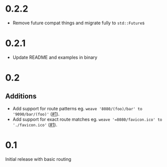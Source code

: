 # 0.2.2

- Remove future compat things and migrate fully to `std::Future`s

# 0.2.1

- Update README and examples in binary

# 0.2

## Additions

- Add support for route patterns eg. `weave '8080/(foo)/bar' to '9090/bar/(foo)'` ([#1](https://github.com/jsdw/weave/pull/1)).
- Add support for exact route matches eg. `weave '=8080/favicon.ico' to './favicon.ico'` ([#1](https://github.com/jsdw/weave/pull/1)).

# 0.1

Initial release with basic routing
